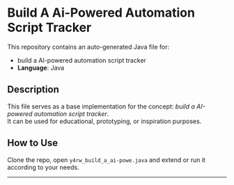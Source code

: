 # Build A Ai-Powered Automation Script Tracker

This repository contains an auto-generated Java file for:

- build a AI-powered automation script tracker
- **Language**: Java

## Description

This file serves as a base implementation for the concept: *build a AI-powered automation script tracker*.  
It can be used for educational, prototyping, or inspiration purposes.

## How to Use

Clone the repo, open `y4rw_build_a_ai-powe.java` and extend or run it according to your needs.

---


